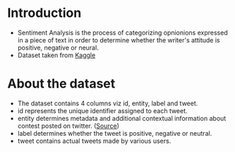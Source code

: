 # Introduction
* Sentiment Analysis is the process of categorizing opnionions expressed in a piece of text in order to determine whether the writer's attitude is positive, negative or neural.
* Dataset taken from [Kaggle](https://www.kaggle.com/datasets/jp797498e/twitter-entity-sentiment-analysis)

# About the dataset
* The dataset contains 4 columns viz id, entity, label and tweet.
* id represents the unique identifier assigned to each tweet.
* entity determines metadata and additional contextual information about contest posted on twitter. ([Source](https://developer.twitter.com/en/docs/twitter-api/v1/data-dictionary/object-model/entities#:~:text=Entities%20provide%20metadata%20and%20additional,Twitter%20polls%2C%20and%20attached%20media.))
* label determines whether the tweet is positive, negative or neutral.
* tweet contains actual tweets made by various users.